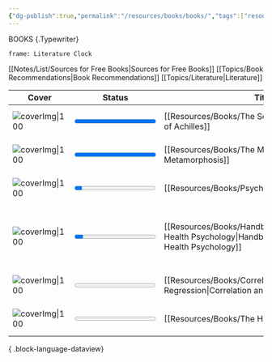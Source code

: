 ```yaml
---
{"dg-publish":true,"permalink":"/resources/books/books/","tags":["resources/book"],"noteIcon":""}
---
```


BOOKS
{.Typewriter}

```custom-frames
frame: Literature Clock
```
[[Notes/List/Sources for Free Books\|Sources for Free Books]]
[[Topics/Book Recommendations\|Book Recommendations]]
[[Topics/Literature\|Literature]]

| Cover                                                                                                                             | Status                                                | Title                                          | Author                                        |
| --------------------------------------------------------------------------------------------------------------------------------- | ----------------------------------------------------- | ---------------------------------------------- | --------------------------------------------- |
| ![coverImg\|100](http://books.google.com/books/content?id=d1jBg3VD68gC&printsec=frontcover&img=1&zoom=1&edge=curl&source=gbs_api) | <progress value=1 max=1></progress>                   | [[Resources/Books/The Song of Achilles\|The Song of Achilles]]                       | [[Madeline Miller\|Madeline Miller]]          |
| ![coverImg\|100](http://books.google.com/books/content?id=6EMYnQEACAAJ&printsec=frontcover&img=1&zoom=1&source=gbs_api)           | <progress value=1 max=1></progress>                   | [[Resources/Books/The Metamorphosis\|The Metamorphosis]]                          | [[Franz Kafka\|Franz Kafka]]                  |
| ![coverImg\|100](http://books.google.com/books/content?id=9q9CDwAAQBAJ&printsec=frontcover&img=1&zoom=1&edge=curl&source=gbs_api) | <progress value=0.09107468123861566 max=1></progress> | [[Resources/Books/Psychometrics\|Psychometrics]]                              | [[R. Michael Furr\|R. Michael Furr]]          |
| ![coverImg\|100](http://books.google.com/books/content?id=VgfBRAAACAAJ&printsec=frontcover&img=1&zoom=1&source=gbs_api)           | <progress value=0.10588235294117647 max=1></progress> | [[Resources/Books/Handbook of Occupational Health Psychology\|Handbook of Occupational Health Psychology]] | [[James C. Quick\|James C. Quick]], Dr [[Lois Ellen Tetrick\|Lois Ellen Tetrick]] |
| ![coverImg\|100](http://books.google.com/books/content?id=spy9BwAAQBAJ&printsec=frontcover&img=1&zoom=1&edge=curl&source=gbs_api) | <progress value=0 max=1></progress>                   | [[Resources/Books/Correlation and Regression\|Correlation and Regression]]                 | [[Philip Bobko\|Philip Bobko]]                |
| ![coverImg\|100](http://books.google.com/books/content?id=LLSpngEACAAJ&printsec=frontcover&img=1&zoom=1&source=gbs_api)           | <progress value=0 max=1></progress>                   | [[Resources/Books/The Hobbit\|The Hobbit]]                                 | [[J. R. R. Tolkien\|J. R. R. Tolkien]]        |

{ .block-language-dataview}

